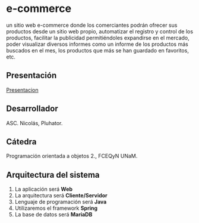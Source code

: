 # e-commerce
un sitio web e-commerce donde los comerciantes podrán ofrecer sus productos desde un sitio web propio, automatizar el registro y control de los productos, facilitar la publicidad permitiéndoles expandirse en el mercado, poder visualizar diversos informes como un informe de los productos más buscados en el mes, los productos que más se han guardado en favoritos, etc.

## Presentación
[Presentacion](https://docs.google.com/presentation/d/1LiObf6u8kW04xeEWVL71BsLIW7SHO080Rd3I8WPdZ58/edit?usp=sharing)

## Desarrollador
 ASC. Nicolás, Pluhator.
 
## Cátedra 
Programación orientada a objetos 2., FCEQyN UNaM.

## Arquitectura del sistema
 1. La aplicación será **Web**
 2. La arquitectura será **Cliente/Servidor**
 3. Lenguaje de programación será **Java**
 4. Utilizaremos el framework **Spring**
 5. La base de datos será **MariaDB**
